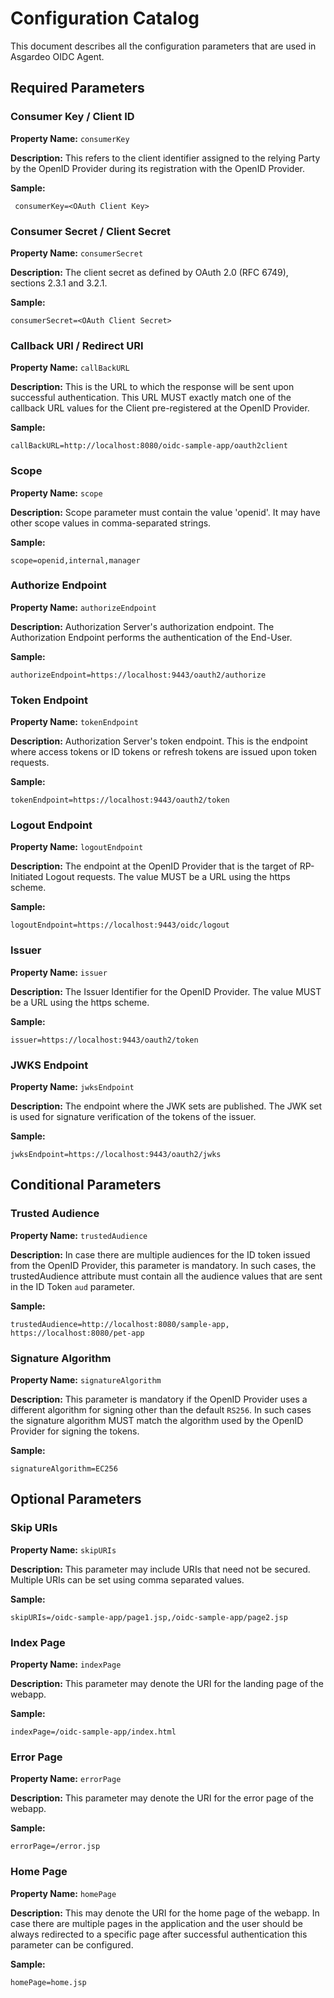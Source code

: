# Configuration Catalog

This document describes all the configuration parameters that are used in Asgardeo OIDC Agent.

## Required Parameters
### Consumer Key / Client ID
**Property Name:** `consumerKey`

**Description:** This refers to the client identifier assigned to the relying Party by the OpenID Provider during its
 registration with the OpenID Provider.
 
 **Sample:** 
 
```
 consumerKey=<OAuth Client Key>
```
 
### Consumer Secret / Client Secret
**Property Name:** `consumerSecret`

**Description:** The client secret as defined by OAuth 2.0 (RFC 6749), sections 2.3.1 and 3.2.1.

**Sample:** 

```
consumerSecret=<OAuth Client Secret>
```
 
 ### Callback URI / Redirect URI
**Property Name:** `callBackURL`
 
**Description:** This is the URL to which the response will be sent upon successful authentication. This URL
  MUST exactly match one of the callback URL values for the Client pre-registered at the OpenID Provider.

**Sample:** 

```
callBackURL=http://localhost:8080/oidc-sample-app/oauth2client
```

### Scope
 
**Property Name:** `scope`
 
**Description:** Scope parameter must contain the value 'openid'. It may have other scope values in comma-separated
  strings.

**Sample:** 

```
scope=openid,internal,manager
```

### Authorize Endpoint
**Property Name:** `authorizeEndpoint`
 
**Description:** Authorization Server's authorization endpoint. The Authorization Endpoint performs the authentication of
  the End-User.

**Sample:** 

```
authorizeEndpoint=https://localhost:9443/oauth2/authorize
```

### Token Endpoint
 
**Property Name:** `tokenEndpoint`
 
**Description:** Authorization Server's token endpoint. This is the endpoint where access tokens or ID tokens or
  refresh tokens are issued upon token requests.

**Sample:** 

```
tokenEndpoint=https://localhost:9443/oauth2/token
```

### Logout Endpoint
 
**Property Name:** `logoutEndpoint`
 
**Description:** The endpoint at the OpenID Provider that is the target of RP-Initiated Logout requests. The value MUST
  be a URL using the https scheme. 

**Sample:** 

```
logoutEndpoint=https://localhost:9443/oidc/logout
```

 ### Issuer
 
**Property Name:** `issuer`
 
**Description:** The Issuer Identifier for the OpenID Provider. The value MUST be a URL using the https scheme. 

**Sample:** 

```
issuer=https://localhost:9443/oauth2/token
```

### JWKS Endpoint
 
**Property Name:** `jwksEndpoint`
 
**Description:** The endpoint where the JWK sets are published. The JWK set is used for signature verification of the
  tokens of the issuer.

**Sample:** 

```
jwksEndpoint=https://localhost:9443/oauth2/jwks
```

## Conditional Parameters
### Trusted Audience
**Property Name:** `trustedAudience`
 
**Description:** In case there are multiple audiences for the ID token issued from the OpenID Provider, this parameter is
  mandatory. In such cases, the trustedAudience attribute must contain all the audience values that are sent in the
   ID Token `aud` parameter.

**Sample:** 

```
trustedAudience=http://localhost:8080/sample-app, https://localhost:8080/pet-app
```
### Signature Algorithm
**Property Name:** `signatureAlgorithm`
 
**Description:** This parameter is mandatory if the OpenID Provider uses a different algorithm for signing other than
  the default `RS256`. In such cases the signature algorithm MUST match the algorithm used by the OpenID Provider for
   signing the tokens.

**Sample:** 

```
signatureAlgorithm=EC256
```

## Optional Parameters

### Skip URIs

**Property Name:** `skipURIs`
 
**Description:** This parameter may include URIs that need not be secured. Multiple URIs can be set using comma separated
  values.

**Sample:** 

```
skipURIs=/oidc-sample-app/page1.jsp,/oidc-sample-app/page2.jsp
```

### Index Page

**Property Name:** `indexPage`
 
**Description:** This parameter may denote the URI for the landing page of the webapp.

**Sample:** 

```
indexPage=/oidc-sample-app/index.html
```
### Error Page

**Property Name:** `errorPage`
 
**Description:** This parameter may denote the URI for the error page of the webapp.

**Sample:** 

```
errorPage=/error.jsp
```

### Home Page

**Property Name:** `homePage`

**Description:** This may denote the URI for the home page of the webapp. In case there are multiple pages in the 
application and the user should be always redirected to a specific page after successful authentication this parameter can be configured.


**Sample:**

```
homePage=home.jsp
```
